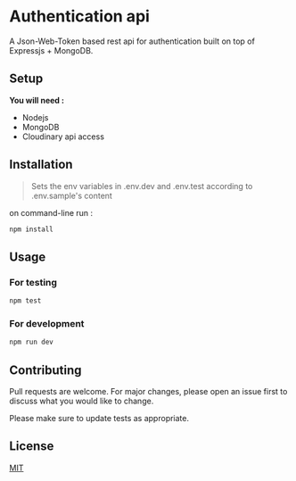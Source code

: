 # Authentication api

A Json-Web-Token based rest api for authentication built on top of Expressjs + MongoDB.

## Setup
**You will need :**
- Nodejs
- MongoDB
- Cloudinary api access


## Installation
> Sets the env variables in .env.dev and .env.test according to .env.sample's content

on command-line run :

```bash
npm install
```

## Usage

### For testing

```bash
npm test
```

### For development

```bash
npm run dev
```

## Contributing
Pull requests are welcome. For major changes, please open an issue first to discuss what you would like to change.

Please make sure to update tests as appropriate.

## License
[MIT](https://choosealicense.com/licenses/mit/)
